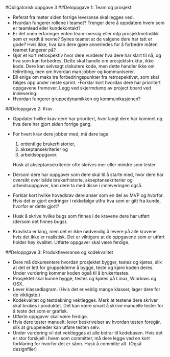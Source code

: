 #Obligatorisk oppgave 3 
##Deloppgave 1: Team og prosjekt
- Referat fra møter siden forrige leveranse skal legges ved.
- Hvordan fungerer rollene i teamet? Trenger dere å oppdatere hvem som er teamlead eller kundekontakt?
- Er det noen erfaringer enten team-messig eller mtp prosjektmetodikk som er verdt å nevne? Synes teamet at de valgene dere har tatt er gode? Hvis ikke, hva kan dere gjøre annerledes for å forbedre måten teamet fungerer på?
- Gjør et kort retrospektiv hvor dere vurderer hva dere har klart til nå, og hva som kan forbedres. Dette skal handle om prosjektstruktur, ikke kode. Dere kan selvsagt diskutere kode, men dette handler ikke om feilretting, men om hvordan man jobber og kommuniserer.
- Bli enige om maks tre forbedringspunkter fra retrospektivet, som skal følges opp under neste sprint.
-Forklar kort hvordan dere har prioritert oppgavene fremover. Legg ved skjermdump av project board ved innlevering.
- Hvordan fungerer gruppedynamikken og kommunikasjonen?

##Deloppgave 2: Krav
- Oppdater hvilke krav dere har prioritert, hvor langt dere har kommet og hva dere har gjort siden forrige gang.
- For hvert krav dere jobber med, må dere lage
    1) ordentlige brukerhistorier, 
    2) akseptansekriterier og 
    3) arbeidsoppgaver.
    
  Husk at akseptansekriterier ofte skrives mer eller mindre som tester
- Dersom dere har oppgaver som dere skal til å starte med, hvor dere har oversikt over både brukerhistorie, akseptansekriterier og arbeidsoppgaver, kan dere ta med disse i innleveringen også.
        
- Forklar kort hvilke hovedkrav dere anser som en del av MVP og hvorfor. Hvis det er gjort endringer i rekkefølge utfra hva som er gitt fra kunde, hvorfor er dette gjort?
- Husk å skrive hvilke bugs som finnes i de kravene dere har utført (dersom det finnes bugs). 
- Kravlista er lang, men det er ikke nødvendig å levere på alle kravene hvis det ikke er realistisk. Det er viktigere at de oppgavene som er utført holder høy kvalitet. Utførte oppgaver skal være ferdige.

##Deloppgave 3: Produktleveranse og kodekvalitet
- Dere må dokumentere hvordan prosjektet bygger, testes og kjøres, slik at det er lett for gruppelderne å bygge, teste og kjøre koden deres. Under vurdering kommer koden også til å brukertestes.
- Prosjektet skal kunne bygge, testes og kjøres på Linux, Windows og OSX.
- Lever klassediagram. (Hvis det er veldig mange klasser, lager dere for de viktigste.)
- Kodekvalitet og testdekning vektlegges. Merk at testene dere skriver skal brukes i produktet. Det kan være smart å skrive manuelle tester for å teste det som er grafisk.
- Utførte oppgaver skal være ferdige.
- Hvis dere tester manuelt: lever beskrivelser av hvordan testen foregår, slik at gruppeleder kan utføre testen selv.
- Under vurdering vil det vektlegges at alle bidrar til kodebasen. Hvis det er stor forskjell i hvem som committer, må dere legge ved en kort forklaring for hvorfor det er sånn. Husk å committe alt. (Også designfiler)